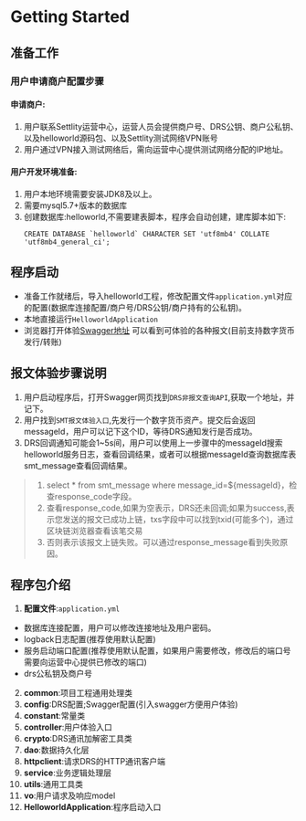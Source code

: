 # Getting Started
## 准备工作
### 用户申请商户配置步骤
#### 申请商户:
 1. 用户联系Settlity运营中心，运营人员会提供商户号、DRS公钥、商户公私钥、以及helloworld源码包、以及Settlity测试网络VPN账号
 2. 用户通过VPN接入测试网络后，需向运营中心提供测试网络分配的IP地址。
#### 用户开发环境准备:
 1. 用户本地环境需要安装JDK8及以上。
 2. 需要mysql5.7+版本的数据库
 3. 创建数据库:helloworld,不需要建表脚本，程序会自动创建，建库脚本如下:
    ```
    CREATE DATABASE `helloworld` CHARACTER SET 'utf8mb4' COLLATE 'utf8mb4_general_ci';
    ```
## 程序启动
- 准备工作就绪后，导入helloworld工程，修改配置文件`application.yml`对应的配置(数据库连接配置/商户号/DRS公钥/商户持有的公私钥)。
- 本地直接运行`HelloworldApplication`
- 浏览器打开体验[Swagger地址](http://localhost:18080/swagger-ui.html) 可以看到可体验的各种报文(目前支持数字货币发行/转账)
## 报文体验步骤说明
 1. 用户启动程序后，打开Swagger网页找到`DRS非报文查询API`,获取一个地址，并记下。
 2. 用户找到`SMT报文体验入口`,先发行一个数字货币资产。提交后会返回messageId，用户可以记下这个ID，等待DRS通知发行是否成功。
 3. DRS回调通知可能会1~5s间，用户可以使用上一步骤中的messageId搜索helloworld服务日志，查看回调结果，或者可以根据messageId查询数据库表smt_message查看回调结果。
  > 1. select * from smt_message where message_id=${messageId}，检查response_code字段。
  > 2. 查看response_code,如果为空表示，DRS还未回调;如果为success,表示您发送的报文已成功上链，txs字段中可以找到txid(可能多个)，通过区块链浏览器查看该笔交易
  > 3. 否则表示该报文上链失败。可以通过response_message看到失败原因。
## 程序包介绍
  1. **配置文件**:`application.yml`
   - 数据库连接配置，用户可以修改连接地址及用户密码。
   - logback日志配置(推荐使用默认配置)
   - 服务启动端口配置(推荐使用默认配置，如果用户需要修改，修改后的端口号需要向运营中心提供已修改的端口)
   - drs公私钥及商户号
  2. **common**:项目工程通用处理类
  3. **config**:DRS配置;Swagger配置(引入swagger方便用户体验)
  4. **constant**:常量类
  5. **controller**:用户体验入口
  6. **crypto**:DRS通讯加解密工具类
  7. **dao**:数据持久化层
  8. **httpclient**:请求DRS的HTTP通讯客户端
  9. **service**:业务逻辑处理层
  10. **utils**:通用工具类
  11. **vo**:用户请求及响应model
  12. **HelloworldApplication**:程序启动入口
